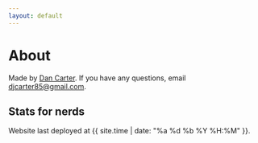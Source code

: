 ```yaml
---
layout: default
---
```


<h1 class="title">About</h1>

Made by [Dan Carter](https://carterdan.net). If you have any questions, email
[djcarter85@gmail.com](mailto:djcarter85@gmail.com).

<h2 class="title is-5 mt-3">Stats for nerds</h2>

Website last deployed at {{ site.time | date: "%a %d %b %Y %H:%M" }}.

